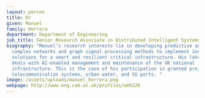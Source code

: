 ```yaml
---
layout: person
title: Dr
given: Manuel
family: Herrera
department: Department of Engineering
job_title: Senior Research Associate in Distributed Intelligent Systems
biography: "Manuel’s research interests lie in developing predictive analytics,
  complex networks and graph signal processing methods to implement innovative
  solutions for a smart and resilient critical infrastructure. His latest work
  deals with AI-enabled management and maintenance of the UK national
  infrastructure. This is the case of his participation in granted projects on
  telecommunication systems, urban water, and 5G ports. "
image: /assets/uploads/manuel_herrera.png
webpage: http://www.eng.cam.ac.uk/profiles/amh226
---
```

